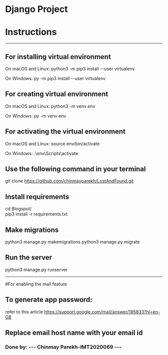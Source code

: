 # Django Project

# Instructions

---
## For installing virtual environment

On macOS and Linux:
python3 -m pip3  install --user virtualenv

On Windows:
py -m pip3 install --user virtualenv

## For creating virtual environment
On macOS and Linux:
python3 -m venv env

On Windows:
py -m venv env

## For activating the virtual environment

On macOS and Linux:
source env/bin/activate

On Windows:
.\env\Scripts\activate

## Use the following command in your terminal
git clone https://github.com/chinmayparekh/LostAndFound.git

## Install requirements
cd Blogspot/ <br/>
pip3 install -r requirements.txt

## Make migrations
python3 manage.py makemigrations
python3 manage.py migrate

## Run the server
python3 manage.py runserver

---
#For enabling the mail feature
 ## To generate app password:
refer to this article https://support.google.com/mail/answer/185833?hl=en-GB

## Replace email host name with your email id

<h3> Done by:
---
                Chinmay Parekh-IMT2020069
---
